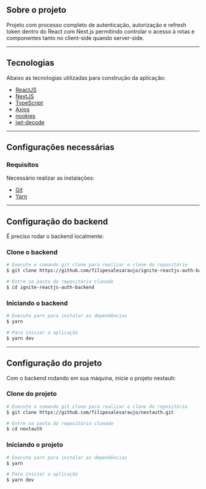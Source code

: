 ## Sobre o projeto

Projeto com processo completo de autenticação, autorização e refresh token dentro do React com Next.js permitindo controlar o acesso à rotas e componentes tanto no client-side quando server-side.

---

## Tecnologias

Abaixo as tecnologias utilizadas para construção da aplicação:

- [ReactJS](https://reactjs.org/)
- [NextJS](https://nextjs.org/)
- [TypeScript](https://www.typescriptlang.org/)
- [Axios](https://axios-http.com/)
- [nookies](https://github.com/maticzav/nookies/)
- [jwt-decode](https://github.com/auth0/jwt-decode/)

---

## Configurações necessárias

### **Requisitos**

Necessário realizar as instalações:

- [Git](https://git-scm.com/)
- [Yarn](https://classic.yarnpkg.com)

---

## Configuração do backend

É preciso rodar o backend localmente:

### **Clone o backend**

```bash
# Execute o comando git clone para realizar o clone do repositório
$ git clone https://github.com/filipesalesaraujo/ignite-reactjs-auth-backend.git

# Entre na pasta do repositório clonado
$ cd ignite-reactjs-auth-backend
```

### **Iniciando o backend**

```bash
# Execute yarn para instalar as dependências
$ yarn

# Para iniciar a aplicação
$ yarn dev

```

---

## Configuração do projeto


Com o backend rodando em sua máquina, inicie o projeto nextauh:

### **Clone do projeto**

```bash
# Execute o comando git clone para realizar o clone do repositório
$ git clone https://github.com/filipesalesaraujo/nextauth.git

# Entre na pasta do repositório clonado
$ cd nextauth
```

### **Iniciando o projeto**

```bash
# Execute yarn para instalar as dependências
$ yarn

# Para iniciar a aplicação
$ yarn dev

```
